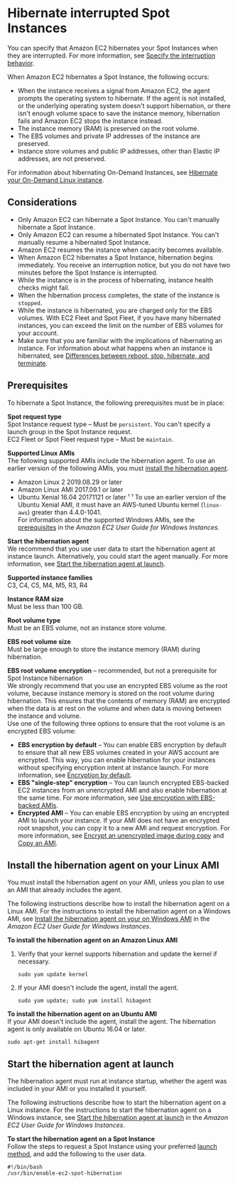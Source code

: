 # Hibernate interrupted Spot Instances<a name="hibernate-spot-instances"></a>

You can specify that Amazon EC2 hibernates your Spot Instances when they are interrupted\. For more information, see [Specify the interruption behavior](interruption-behavior.md#specifying-spot-interruption-behavior)\.

When Amazon EC2 hibernates a Spot Instance, the following occurs:
+ When the instance receives a signal from Amazon EC2, the agent prompts the operating system to hibernate\. If the agent is not installed, or the underlying operating system doesn't support hibernation, or there isn't enough volume space to save the instance memory, hibernation fails and Amazon EC2 stops the instance instead\.
+ The instance memory \(RAM\) is preserved on the root volume\.
+ The EBS volumes and private IP addresses of the instance are preserved\.
+ Instance store volumes and public IP addresses, other than Elastic IP addresses, are not preserved\. 

For information about hibernating On\-Demand Instances, see [Hibernate your On\-Demand Linux instance](Hibernate.md)\.

## Considerations<a name="hibernate-interrupted-spot-instances-considerations"></a>
+ Only Amazon EC2 can hibernate a Spot Instance\. You can't manually hibernate a Spot Instance\.
+ Only Amazon EC2 can resume a hibernated Spot Instance\. You can't manually resume a hibernated Spot Instance\.
+ Amazon EC2 resumes the instance when capacity becomes available\.
+ When Amazon EC2 hibernates a Spot Instance, hibernation begins immediately\. You receive an interruption notice, but you do not have two minutes before the Spot Instance is interrupted\.
+ While the instance is in the process of hibernating, instance health checks might fail\.
+ When the hibernation process completes, the state of the instance is `stopped`\.
+ While the instance is hibernated, you are charged only for the EBS volumes\. With EC2 Fleet and Spot Fleet, if you have many hibernated instances, you can exceed the limit on the number of EBS volumes for your account\.
+ Make sure that you are familiar with the implications of hibernating an instance\. For information about what happens when an instance is hibernated, see [Differences between reboot, stop, hibernate, and terminate](ec2-instance-lifecycle.md#lifecycle-differences)\.

## Prerequisites<a name="spot-instance-hibernation-prerequisites"></a>

To hibernate a Spot Instance, the following prerequisites must be in place:

**Spot request type**  
Spot Instance request type – Must be `persistent`\. You can't specify a launch group in the Spot Instance request\.  
EC2 Fleet or Spot Fleet request type – Must be `maintain`\.

**Supported Linux AMIs**  
The following supported AMIs include the hibernation agent\. To use an earlier version of the following AMIs, you must [install the hibernation agent](#install-spot-instance-hibernation-agent)\.  
+ Amazon Linux 2 2019\.08\.29 or later
+ Amazon Linux AMI 2017\.09\.1 or later
+ Ubuntu Xenial 16\.04 20171121 or later ¹
¹ To use an earlier version of the Ubuntu Xenial AMI, it must have an AWS\-tuned Ubuntu kernel \(`linux-aws`\) greater than 4\.4\.0\-1041\.  
For information about the supported Windows AMIs, see the [prerequisites](https://docs.aws.amazon.com/AWSEC2/latest/WindowsGuide/hibernate-spot-instances.html#spot-instance-hibernation-prerequisites) in the *Amazon EC2 User Guide for Windows Instances*\.

**Start the hibernation agent**  
We recommend that you use user data to start the hibernation agent at instance launch\. Alternatively, you could start the agent manually\. For more information, see [Start the hibernation agent at launch](#start-spot-instance-hibernation-agent)\.

**Supported instance families**  
C3, C4, C5, M4, M5, R3, R4

**Instance RAM size**  
Must be less than 100 GB\.

**Root volume type**  
Must be an EBS volume, not an instance store volume\.

**EBS root volume size**  
Must be large enough to store the instance memory \(RAM\) during hibernation\.

**EBS root volume encryption** – recommended, but not a prerequisite for Spot Instance hibernation  
We strongly recommend that you use an encrypted EBS volume as the root volume, because instance memory is stored on the root volume during hibernation\. This ensures that the contents of memory \(RAM\) are encrypted when the data is at rest on the volume and when data is moving between the instance and volume\.  
Use one of the following three options to ensure that the root volume is an encrypted EBS volume:  
+ **EBS encryption by default** – You can enable EBS encryption by default to ensure that all new EBS volumes created in your AWS account are encrypted\. This way, you can enable hibernation for your instances without specifying encryption intent at instance launch\. For more information, see [Encryption by default](EBSEncryption.md#encryption-by-default)\.
+ **EBS "single\-step" encryption** – You can launch encrypted EBS\-backed EC2 instances from an unencrypted AMI and also enable hibernation at the same time\. For more information, see [Use encryption with EBS\-backed AMIs](AMIEncryption.md)\.
+ **Encrypted AMI** – You can enable EBS encryption by using an encrypted AMI to launch your instance\. If your AMI does not have an encrypted root snapshot, you can copy it to a new AMI and request encryption\. For more information, see [Encrypt an unencrypted image during copy](AMIEncryption.md#copy-unencrypted-to-encrypted) and [Copy an AMI](CopyingAMIs.md#ami-copy-steps)\. 

## Install the hibernation agent on your Linux AMI<a name="install-spot-instance-hibernation-agent"></a>

You must install the hibernation agent on your AMI, unless you plan to use an AMI that already includes the agent\. 

The following instructions describe how to install the hibernation agent on a Linux AMI\. For the instructions to install the hibernation agent on a Windows AMI, see [Install the hibernation agent on your on Windows AMI](https://docs.aws.amazon.com/AWSEC2/latest/WindowsGuide/hibernate-spot-instances.html#install-spot-instance-hibernation-agent) in the *Amazon EC2 User Guide for Windows Instances*\.

**To install the hibernation agent on an Amazon Linux AMI**

1. Verify that your kernel supports hibernation and update the kernel if necessary\.

   ```
   sudo yum update kernel
   ```

1. If your AMI doesn't include the agent, install the agent\.

   ```
   sudo yum update; sudo yum install hibagent
   ```

**To install the hibernation agent on an Ubuntu AMI**  
If your AMI doesn't include the agent, install the agent\. The hibernation agent is only available on Ubuntu 16\.04 or later\.

```
sudo apt-get install hibagent
```

## Start the hibernation agent at launch<a name="start-spot-instance-hibernation-agent"></a>

The hibernation agent must run at instance startup, whether the agent was included in your AMI or you installed it yourself\.

The following instructions describe how to start the hibernation agent on a Linux instance\. For the instructions to start the hibernation agent on a Windows instance, see [Start the hibernation agent at launch](https://docs.aws.amazon.com/AWSEC2/latest/WindowsGuide/hibernate-spot-instances.html#start-spot-instance-hibernation-agent) in the *Amazon EC2 User Guide for Windows Instances*\.

**To start the hibernation agent on a Spot Instance**  
Follow the steps to request a Spot Instance using your preferred [launch method](LaunchingAndUsingInstances.md), and add the following to the user data\.

```
#!/bin/bash
/usr/bin/enable-ec2-spot-hibernation
```